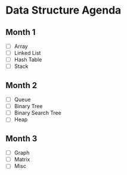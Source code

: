 # Data Structure Agenda

## Month 1
- [ ] Array
- [ ] Linked List
- [ ] Hash Table
- [ ] Stack

## Month 2
- [ ] Queue
- [ ] Binary Tree
- [ ] Binary Search Tree
- [ ] Heap

## Month 3
- [ ] Graph
- [ ] Matrix
- [ ] Misc
